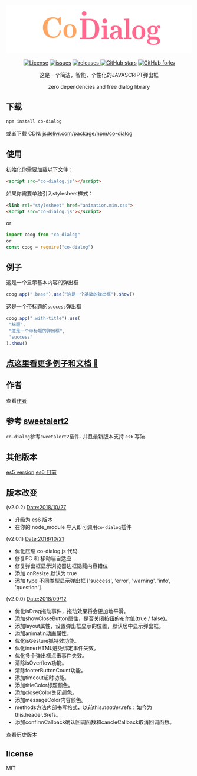 <p align="center">
    <a href="https://github.com/koringz/co-dialog" alt="co-dialog">
        <img src="./assets/codialog.gif" alt="co-dialog">
    </a>
</p>

<p align="center">
<a href="./License.txt"><img alt="License" src="https://img.shields.io/badge/License-MIT-green.svg"></a>
<a href="https://github.com/koringz/co-dialog/issues"><img alt="issues" src="https://img.shields.io/github/issues/koringz/co-dialog.svg"></a>
<a href="https://github.com/koringz/co-dialog/releases/latest"><img alt="releases" src="https://img.shields.io/badge/release-lastest-blue.svg" > </a>
<a href="https://github.com/koringz/co-dialog/stargazers"><img alt="GitHub stars" src="https://img.shields.io/github/stars/koringz/co-dialog.svg?style=social" ></a>
<a href="https://github.com/koringz/co-dialog/network"><img alt="GitHub forks" src="https://img.shields.io/github/forks/koringz/co-dialog.svg?style=social" ></a>
</p>

<p align="center">
这是一个简洁，智能，个性化的JAVASCRIPT弹出框
</p>
<p align="center">
zero dependencies and free dialog library
</p>

## 下载


```bash
npm install co-dialog
```

或者下载 CDN:
[jsdelivr.com/package/npm/co-dialog](https://cdn.jsdelivr.net/npm/co-dialog)

## 使用

初始化你需要加载以下文件：

```html
<script src="co-dialog.js"></script>
```

如果你需要单独引入stylesheet样式：

```html
<link rel="stylesheet" href="animation.min.css">
<script src="co-dialog.js"></script>
```

or

```js
import coog from "co-dialog"
or
const coog = require("co-dialog")
```



## 例子

这是一个显示基本内容的弹出框

```js
coog.app(".base").use("这是一个基础的弹出框").show()
```

这是一个带标题的`success`弹出框

```js
coog.app(".with-title").use(
 "标题",
 "这是一个带标题的弹出框",
 'success'
).show()
```

## [点这里看更多例子和文档 :gun:](https://koringz.github.io/co-dialog/)

## 作者

查看[作者](https://github.com/koringz)

## 参考 [sweetalert2](https://github.com/sweetalert2/sweetalert2)
`co-dialog`参考`sweetalert2`插件. 并且最新版本支持 `es6` 写法.

## 其他版本

[es5 version](https://github.com/koringz/co-dialog/releases/tag/v2.0.1)
[es6 目前](https://github.com/koringz/co-dialog/releases/tag/v2.0.2)
<!-- [vue version](https://github.com/koringz/co-dialog/releases/tag/v2.0.3) -->

## 版本改变
(v2.0.2) <Date:2018/10/27>
 - 升级为 es6 版本
 - 在你的 node_module 导入即可调用`co-dialog`插件

(v2.0.1) <Date:2018/10/21>
 - 优化压缩 co-dialog.js 代码
 - 修复PC 和 移动端自适应
 - 修复弹出框显示浏览器边框隐藏内容错位
 - 添加 onResize 默认为 true
 - 添加 type 不同类型显示弹出框 ['success', 'error', 'warning', 'info', 'question']

(v2.0.0) <Date:2018/09/12>
 - 优化isDrag拖动事件，拖动效果将会更加地平滑。
 - 添加showCloseButton属性，是否关闭按钮的布尔值(true / false)。
 - 添加layout属性，设置弹出框显示的位置，默认居中显示弹出框。
 - 添加animatin动画属性。
 - 优化isGesture抓特效功能。
 - 优化innerHTML避免绑定事件失效。
 - 优化多个弹出框点击事件失效。
 - 清除isOverflow功能。
 - 清除footerButtonCount功能。
 - 添加timeout超时功能。
 - 添加titleColor标题颜色。
 - 添加closeColor关闭颜色。
 - 添加messageColor内容颜色。
 - methods方法内部书写格式，以前this.$header.$refs；如今为this.header.$refs。
 - 添加confirmCallback确认回调函数和cancleCallback取消回调函数。

[查看历史版本](https://github.com/koringz/co-dialog/blob/master/history.md)

## license
MIT